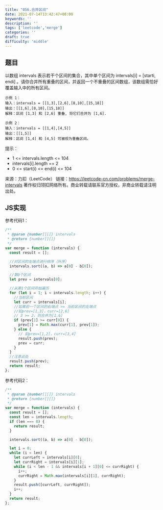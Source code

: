 ```yaml
---
title: "056.合并区间"
date: 2021-07-14T13:42:47+08:00
keywords: ''
description: ''
tags: ['leetcode','merge']
categories: ''
draft: true
difficulty: 'middle'
---
```


## 题目

以数组 intervals 表示若干个区间的集合，其中单个区间为 intervals[i] = [starti, endi] 。请你合并所有重叠的区间，并返回一个不重叠的区间数组，该数组需恰好覆盖输入中的所有区间。

```
示例 1：
输入：intervals = [[1,3],[2,6],[8,10],[15,18]]
输出：[[1,6],[8,10],[15,18]]
解释：区间 [1,3] 和 [2,6] 重叠, 将它们合并为 [1,6].

示例 2：
输入：intervals = [[1,4],[4,5]]
输出：[[1,5]]
解释：区间 [1,4] 和 [4,5] 可被视为重叠区间。
```

提示：

- 1 <= intervals.length <= 104
- intervals[i].length == 2
- 0 <= start(i) <= end(i) <= 104

来源：力扣（LeetCode）
链接：https://leetcode-cn.com/problems/merge-intervals
著作权归领扣网络所有。商业转载请联系官方授权，非商业转载请注明出处。


## JS实现

参考代码1：

```javascript
/**
 * @param {number[][]} intervals
 * @return {number[][]}
 */
var merge = function (intervals) {
  const result = [];

  //对区间的左端点进行排序（升序）
  intervals.sort((a, b) => a[0] - b[0]);

  //第0个区间
  let prev = intervals[0];

  //从第1个区间开始遍历
  for (let i = 1; i < intervals.length; i++) {
    //当前区间
    let curr = intervals[i];
    //如果前一个区间的右端点 >= 当前区间的左端点 
    //如prev=[1,3]，curr=[2,6]
    // 3 >= 2，则合并为[1,6]
    if (prev[1] >= curr[0]) {
      prev[1] = Math.max(curr[1], prev[1]);
    } else {
      // 如prev=[1,2]，curr=[3,4]
      result.push(prev);
      prev = curr;
    }
  }
  //注意此处
  result.push(prev);
  return result;
};
```

参考代码2：

```javascript
/**
 * @param {number[][]} intervals
 * @return {number[][]}
 */
var merge = function (intervals) {
  const result = [];
  const len = intervals.length;
  if (len === 0) {
    return result;
  }

  intervals.sort((a, b) => a[0] - b[0]);

  let i = 0;
  while (i < len) {
    let currLeft = intervals[i][0];
    let currRight = intervals[i][1];
    while (i < len - 1 && intervals[i + 1][0] <= currRight) {
      i++;
      currRight = Math.max(intervals[i][1], currRight);
    }
    result.push([currLeft, currRight]);
    i++;
  }
  return result;
};
```
